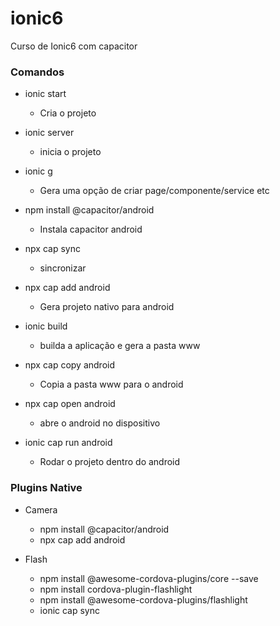 # ionic6

Curso de Ionic6 com capacitor

### Comandos

- ionic start

  - Cria o projeto

- ionic server

  - inicia o projeto

- ionic g

  - Gera uma opção de criar page/componente/service etc

- npm install @capacitor/android
  - Instala capacitor android

- npx cap sync
  - sincronizar 

- npx cap add android
  - Gera projeto nativo para android

- ionic build
    - builda a aplicação e gera a pasta www

- npx cap copy android
    - Copia a pasta www para o android

- npx cap open android  
    - abre o android no dispositivo

- ionic cap run android
    - Rodar o projeto dentro do android

### Plugins Native

- Camera
  - npm install @capacitor/android
  - npx cap add android

- Flash
  - npm install @awesome-cordova-plugins/core --save
  - npm install cordova-plugin-flashlight 
  - npm install @awesome-cordova-plugins/flashlight 
  - ionic cap sync